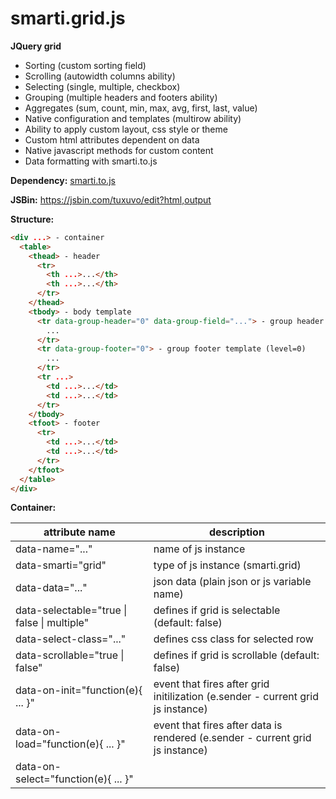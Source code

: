 # smarti.grid.js

<b>JQuery grid</b>

* Sorting (custom sorting field)
* Scrolling (autowidth columns ability)
* Selecting (single, multiple, checkbox)
* Grouping (multiple headers and footers ability)
* Aggregates (sum, count, min, max, avg, first, last, value)
* Native configuration and templates (multirow ability)
* Ability to apply custom layout, css style or theme
* Custom html attributes dependent on data
* Native javascript methods for custom content
* Data formatting with smarti.to.js

<b>Dependency:</b> <a href="https://github.com/onitecsoft/smarti.to.js">smarti.to.js</a>

<b>JSBin:</b> <a href="https://jsbin.com/tuxuvo/edit?html,output">https://jsbin.com/tuxuvo/edit?html,output</a>

<b>Structure:</b>
```html
<div ...> - container
  <table>
    <thead> - header
      <tr>
        <th ...>...</th>
        <th ...>...</th>
      </tr>
    </thead>
    <tbody> - body template
      <tr data-group-header="0" data-group-field="..."> - group header template (level=0)
        ...
      </tr>
      <tr data-group-footer="0"> - group footer template (level=0)
        ...
      </tr>
      <tr ...>
        <td ...>...</td>
        <td ...>...</td>
      </tr>
    </tbody>
    <tfoot> - footer
      <tr>
        <td ...>...</td>
        <td ...>...</td>
      </tr>
    </tfoot>
  </table>
</div>
```
<b>Container:</b>

attribute name | description
--- | ---
data-name="..." | name of js instance
data-smarti="grid" | type of js instance (smarti.grid)
data-data="..." | json data (plain json or js variable name)
data-selectable="true \| false \| multiple" | defines if grid is selectable (default: false)
data-select-class="..." | defines css class for selected row
data-scrollable="true \| false" | defines if grid is scrollable (default: false)
data-on-init="function(e){ ... }" | event that fires after grid initilization (e.sender - current grid js instance)
data-on-load="function(e){ ... }" | event that fires after data is rendered (e.sender - current grid js instance)
data-on-select="function(e){ ... }" |
